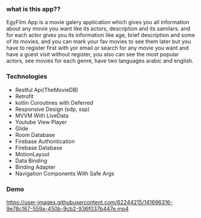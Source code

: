### what is this app??
EgyFilm App is a movie galery application which gives you all information about any movie you want like its actors, description and its samilars.
and for each actor gives you its information like age, brief description and some of its movies, and you can mark your fav movies to see them later
but you have to register first with yor email or search for any movie you want and have a guest visit without register, you also can see the most popular actors, see movies for each genre,
have two languages arabic and english.


### Technologies
- Restful Api(TheMovieDB)
- Retrofit
- kotlin Coroutines with Deferred
- Responsive Design (sdp, ssp)
- MVVM With LiveData
- Youtube View Player
- Glide
- Room Database
- Firebase Authontication
- Firebase Database
- MotionLayout
- Data Binding
- Binding Adapter
- Navigation Components With Safe Args

### Demo

https://user-images.githubusercontent.com/62244215/141696316-9e78c167-559a-450b-9cb2-936f037b447e.mp4
